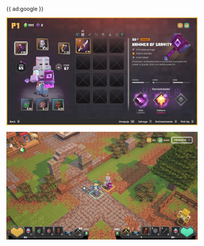 {{ ad:google }}

![](/resources/img/games/intro-to-mcd/mcd-1.jpeg)

![](/resources/img/games/intro-to-mcd/mcd-2.jpeg)
